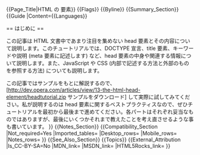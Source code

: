 {{Page_Title|HTML の <head> 要素}}
{{Flags}}
{{Byline}}
{{Summary_Section}}
{{Guide
|Content={{Languages}}

== はじめに ==

この記事は HTML 文書中であまり注目を集めない head 要素とその内容について説明します。このチュートリアルでは、DOCTYPE 宣言、title 要素、キーワードや説明 (meta 要素に記述します) など、head 要素の中身や関連する情報について説明します。また、JavaScript や CSS (内部で記述する方法と外部のものを参照する方法) についても説明します。

この記事ではサンプルをもとに解説するので、[http://dev.opera.com/articles/view/13-the-html-head-element/headtutorial.zip サンプルをダウンロード] して実際に試してみてください。私が説明するのは head 要素に関するベストプラクティスなので、ぜひチュートリアルを最初から最後まで進めてください。各パートはそれぞれ妥当なものではありますが、最後にいくつかそれまで教えたことを考え直させるような事も書いています。
}}
{{Notes_Section}}
{{Compatibility_Section
|Not_required=Yes
|Imported_tables=
|Desktop_rows=
|Mobile_rows=
|Notes_rows=
}}
{{See_Also_Section}}
{{Topics}}
{{External_Attribution
|Is_CC-BY-SA=No
|MDN_link=
|MSDN_link=
|HTML5Rocks_link=
}}
